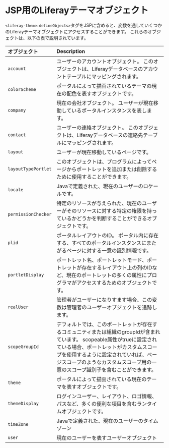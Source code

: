 # JSP用のLiferayテーマオブジェクト

`<liferay-theme:defineObjects>`タグをJSPに含めると、変数を通していくつかのLiferayテーマオブジェクトにアクセスすることができます。 これらのオブジェクトは、以下の表で説明されています。

| オブジェクト              | Description                                                                                                                                             |
|:------------------- |:------------------------------------------------------------------------------------------------------------------------------------------------------- |
| `account`           | ユーザーのアカウントオブジェクト。 このオブジェクトは、Liferayデータベースのアカウントテーブルにマッピングされます。                                                                                          |
| `colorScheme`       | ポータルによって描画されているテーマの現在の配色を表すオブジェクトです。                                                                                                                    |
| `company`           | 現在の会社オブジェクト。 ユーザーが現在移動しているポータルインスタンスを表します。                                                                                                              |
| `contact`           | ユーザーの連絡オブジェクト。 このオブジェクトは、Liferayデータベースの連絡先テーブルにマッピングされます。                                                                                               |
| `layout`            | ユーザーが現在移動しているページです。                                                                                                                                     |
| `layoutTypePortlet` | このオブジェクトは、プログラムによってページからポートレットを追加または削除するために使用することができます。                                                                                                 |
| `locale`            | Javaで定義された、現在のユーザーのロケールです。                                                                                                                              |
| `permissionChecker` | 特定のリソースが与えられた、現在のユーザーがそのリソースに対する特定の権限を持っているかどうかを判断することができるオブジェクトです。                                                                                     |
| `plid`              | ポータルレイアウトのID。 ポータル内に存在する、すべてのポータルインスタンスにまたがるページに対する一意の識別情報です。                                                                                           |
| `portletDisplay`    | ポートレット名、ポートレットモード、ポートレットが存在するレイアウト上の列のIDなど、現在のポートレットの多くの属性にプログラマがアクセスするためのオブジェクトです。                                                                     |
| `realUser`          | 管理者がユーザーになりすます場合、この変数は管理者のユーザーオブジェクトを追跡します。                                                                                                             |
| `scopeGroupId`      | デフォルトでは、このポートレットが存在するコミュニティまたは組織のgroupIdが含まれています。 scopeable属性がtrueに設定されている場合、ポートレットがカスタムスコープを使用するように設定されていれば、ページスコープのようなカスタムスコープ用の一意のスコープ識別子を含むことができます。 |
| `theme`             | ポータルによって描画されている現在のテーマを表すオブジェクトです。                                                                                                                       |
| `themeDisplay`      | ログインユーザー、レイアウト、ロゴ情報、パスなど、多くの便利な項目を含むランタイムオブジェクトです。                                                                                                      |
| `timeZone`          | Javaで定義された、現在のユーザーのタイムゾーン                                                                                                                               |
| `user`              | 現在のユーザーを表すユーザーオブジェクト                                                                                                                                    |
